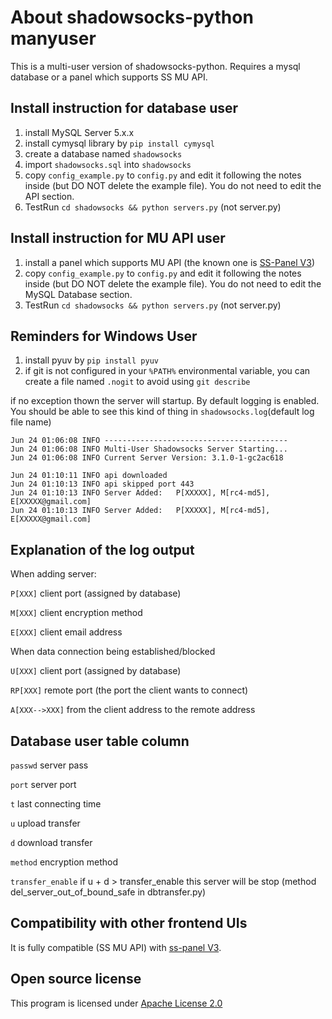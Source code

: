 About shadowsocks-python manyuser
=================================
This is a multi-user version of shadowsocks-python. Requires a mysql database or a panel which supports SS MU API.

Install instruction for database user
-------------------------------------
1. install MySQL Server 5.x.x
2. install cymysql library by `pip install cymysql`
3. create a database named `shadowsocks`
4. import `shadowsocks.sql` into `shadowsocks`
5. copy `config_example.py` to `config.py` and edit it following the notes inside (but DO NOT delete the example file). You do not need to edit the API section.
6. TestRun `cd shadowsocks && python servers.py` (not server.py)

Install instruction for MU API user
-----------------------------------
1. install a panel which supports MU API (the known one is [SS-Panel V3](https://github.com/orvice/ss-panel))
2. copy `config_example.py` to `config.py` and edit it following the notes inside (but DO NOT delete the example file). You do not need to edit the MySQL Database section.
3. TestRun `cd shadowsocks && python servers.py` (not server.py)

Reminders for Windows User
--------------------------
1. install pyuv by `pip install pyuv`
2. if git is not configured in your `%PATH%` environmental variable, you can create a file named `.nogit` to avoid using `git describe`

if no exception thown the server will startup. By default logging is enabled.
You should be able to see this kind of thing in `shadowsocks.log`(default log file name)
```
Jun 24 01:06:08 INFO -----------------------------------------
Jun 24 01:06:08 INFO Multi-User Shadowsocks Server Starting...
Jun 24 01:06:08 INFO Current Server Version: 3.1.0-1-gc2ac618

Jun 24 01:10:11 INFO api downloaded
Jun 24 01:10:13 INFO api skipped port 443
Jun 24 01:10:13 INFO Server Added:   P[XXXXX], M[rc4-md5], E[XXXXX@gmail.com]
Jun 24 01:10:13 INFO Server Added:   P[XXXXX], M[rc4-md5], E[XXXXX@gmail.com]
```

Explanation of the log output
-----------------------------
When adding server:

`P[XXX]` client port (assigned by database)

`M[XXX]` client encryption method

`E[XXX]` client email address

When data connection being established/blocked

`U[XXX]` client port (assigned by database)

`RP[XXX]` remote port (the port the client wants to connect)

`A[XXX-->XXX]` from the client address to the remote address

Database user table column
--------------------------
`passwd` server pass

`port` server port

`t` last connecting time

`u` upload transfer

`d` download transfer

`method` encryption method

`transfer_enable` if u + d > transfer_enable this server will be stop (method del_server_out_of_bound_safe in dbtransfer.py)

Compatibility with other frontend UIs
-------------------------------------
It is fully compatible (SS MU API) with [ss-panel V3](https://github.com/orvice/ss-panel).

Open source license
-------------------
This program is licensed under [Apache License 2.0](http://www.apache.org/licenses/LICENSE-2.0)